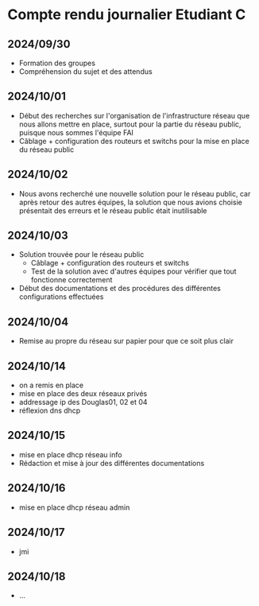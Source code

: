 # Compte rendu journalier Etudiant C

## 2024/09/30
- Formation des groupes
- Compréhension du sujet et des attendus

## 2024/10/01
- Début des recherches sur l'organisation de l'infrastructure réseau que nous allons mettre en place, surtout pour la partie du réseau public, puisque nous sommes l'équipe FAI
- Câblage + configuration des routeurs et switchs pour la mise en place du réseau public

## 2024/10/02
- Nous avons recherché une nouvelle solution pour le réseau public, car après retour des autres équipes, la solution que nous avions choisie présentait des erreurs et le réseau public était inutilisable

## 2024/10/03
- Solution trouvée pour le réseau public
    + Câblage + configuration des routeurs et switchs
    + Test de la solution avec d'autres équipes pour vérifier que tout fonctionne correctement
- Début des documentations et des procédures des différentes configurations effectuées

## 2024/10/04
- Remise au propre du réseau sur papier pour que ce soit plus clair

## 2024/10/14

- on a remis en place
- mise en place des deux réseaux privés
- addressage ip des Douglas01, 02 et 04
- réflexion dns dhcp

## 2024/10/15

- mise en place dhcp réseau info
- Rédaction et mise à jour des différentes documentations

## 2024/10/16

- mise en place dhcp réseau admin

## 2024/10/17

- jmi

## 2024/10/18

- ...